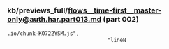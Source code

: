 ### kb/previews_full/flows__time-first__master-only@auth.har.part013.md (part 002)

```md
.io/chunk-KO722YSM.js",
                                "lineN
```

```
